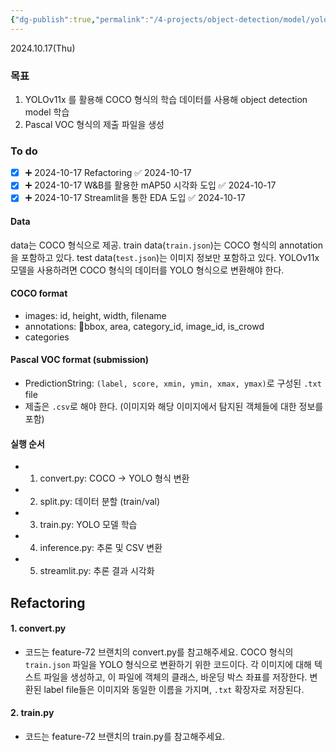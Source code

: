 ```yaml
---
{"dg-publish":true,"permalink":"/4-projects/object-detection/model/yolov11-for-od/"}
---
```


2024.10.17(Thu)
### 목표
1. YOLOv11x 를 활용해 COCO 형식의 학습 데이터를 사용해 object detection model 학습
2. Pascal VOC 형식의 제출 파일을 생성

### To do
- [x] ➕ 2024-10-17 Refactoring ✅ 2024-10-17
- [x] ➕ 2024-10-17 W&B를 활용한 mAP50 시각화 도입 ✅ 2024-10-17
- [x] ➕ 2024-10-17 Streamlit을 통한 EDA 도입 ✅ 2024-10-17
#### Data
data는 COCO 형식으로 제공. 
train data(`train.json`)는 COCO 형식의 annotation을 포함하고 있다.
test data(`test.json`)는 이미지 정보만 포함하고 있다. 
YOLOv11x 모델을 사용하려면 COCO 형식의 데이터를 YOLO 형식으로 변환해야 한다.

#### COCO format
- images: id, height, width, filename
- annotations: bbox, area, category_id, image_id, is_crowd
- categories

#### Pascal VOC format (submission)
- PredictionString: `(label, score, xmin, ymin, xmax, ymax)`로 구성된 `.txt` file
- 제출은 `.csv`로 해야 한다. (이미지와 해당 이미지에서 탐지된 객체들에 대한 정보를 포함)

#### 실행 순서
- 1. convert.py: COCO -> YOLO 형식 변환
- 2. split.py: 데이터 분할 (train/val)
- 3. train.py: YOLO 모델 학습
- 4. inference.py: 추론 및 CSV 변환
- 5. streamlit.py: 추론 결과 시각화

## Refactoring
#### 1. convert.py
* 코드는 feature-72 브랜치의 convert.py를 참고해주세요.
COCO 형식의 `train.json` 파일을 YOLO 형식으로 변환하기 위한 코드이다.
각 이미지에 대해 텍스트 파일을 생성하고, 이 파일에 객체의 클래스, 바운딩 박스 좌표를 저장한다.
변환된 label file들은 이미지와 동일한 이름을 가지며, `.txt` 확장자로 저장된다.

#### 2. train.py
* 코드는 feature-72 브랜치의 train.py를 참고해주세요.
